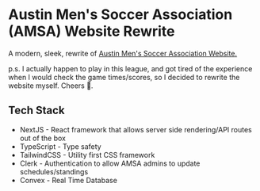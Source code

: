 # Austin Men's Soccer Association (AMSA) Website Rewrite

A modern, sleek, rewrite of [Austin Men's Soccer Association Website.](https://austinmenssoccer.com/)

p.s. I actually happen to play in this league, and got tired of the experience when I would check the game times/scores, so I decided to rewrite the website myself. Cheers 🍻.

## Tech Stack

- NextJS - React framework that allows server side rendering/API routes out of the box
- TypeScript - Type safety
- TailwindCSS - Utility first CSS framework
- Clerk - Authentication to allow AMSA admins to update schedules/standings
- Convex - Real Time Database
